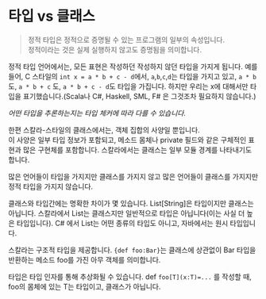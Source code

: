 # 타입 vs 클래스

>정적 타입은 정적으로 증명될 수 있는 프로그램의 일부의 속성입니다.  
>정적이라는 것은 실제 실행하지 않고도 증명됨을 의미합니다.  

정적 타입 언어에서는, 모든 표현은 작성하던 작성하지 않던 타입을 가지게 됩니다.   예를 들어, C 스타일의 `int x = a * b + c - d`에서, `a`,`b`,`c`,`d`는 타입을 가지고 있고, `a * b` 도, `a * b + c` 도, `a * b + c - d`도 타입을 가집니다. 하지만 우리는 x에 대해서만 타입을 표기했습니다.(Scala나 C#, Haskell, SML, F# 은 그것조차 필요하지 않습니다.)

*어떤 타입을 추론하는지는 타입 체커에 따라 다를 수 있습니다.*

한편 스칼라-스타일의 클래스에서는, 객체 집합의 사양일 뿐입니다.  
이 사양은 일부 타입 정보가 포함되고, 메소드 몸체나 private 필드와 같은 구체적인 표현과 많은 구현체를 포함합니다. 스칼라에서는 클래스는 일부 모듈 경계를 나타내기도 합니다.

많은 언어들이 타입을 가지지만 클래스를 가지지 않고 많은 언어들이 클래스를 가지지만 정적 타입을 가지지 않습니다.

클래스와 타입간에는 명확한 차이가 몇 있습니다. List[String]은 타입이지만 클래스는 아닙니다. 스칼라에서 List는 클래스지만 일반적으로 타입은 아닙니다(이는 사실 더 높은 타입입니다). C# 에서 List는 어떤 종류의 타입도 아니고, 자바에서는 원시 타입입니다.

스칼라는 구조적 타입을 제공합니다. `{def foo:Bar}`는 클래스에 상관없이 Bar 타입을 반환하는 메소드 foo를 가진 아무 객체를 의미합니다.

타입은 타입 인자를 통해 추상화될 수 있습니다. def `foo[T](x:T)=...` 를 작성할 때, foo의 몸체에 있는 T는 타입이고, 클래스가 아닙니다.